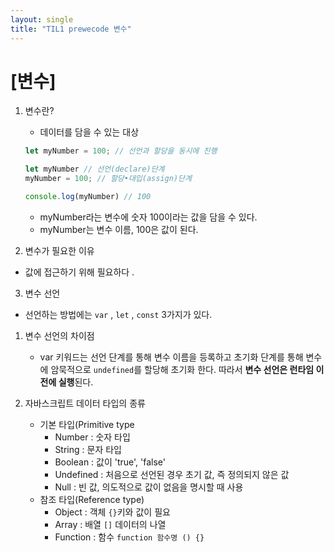 ```yaml
---
layout: single
title: "TIL1 prewecode 변수"
---
```


# [변수]

1. 변수란? 
    - 데이터를 담을 수 있는 대상
    
    ```jsx
    let myNumber = 100; // 선언과 할당을 동시에 진행
    
    let myNumber // 선언(declare)단계
    myNumber = 100; // 할당•대입(assign)단계 
    
    console.log(myNumber) // 100 
    ```
    
    - myNumber라는 변수에 숫자 100이라는 값을 담을 수 있다.
    - myNumber는 변수 이름, 100은 값이 된다.

2. 변수가 필요한 이유

- 값에 접근하기 위해 필요하다 .

3.  변수 선언

- 선언하는 방법에는 `var` , `let` , `const` 3가지가 있다.

1. 변수 선언의 차이점 
    - var 키워드는 선언 단계를 통해 변수 이름을 등록하고 초기화 단계를 통해 변수에 암묵적으로 `undefined`를 할당해 초기화 한다. 따라서 **변수 선언은 런타임 이전에 실행**된다.
    
2. 자바스크립트 데이터 타입의 종류
    - 기본 타입(Primitive type
        - Number : 숫자 타입
        - String : 문자 타입
        - Boolean : 값이 'true', 'false'
        - Undefined : 처음으로 선언된 경우 초기 값, 즉 정의되지 않은 값
        - Null : 빈 값, 의도적으로 값이 없음을 명시할 때 사용  <br>
    - 참조 타입(Reference type)
        - Object : 객체 `{}`키와 값이 필요
        - Array : 배열 `[]` 데이터의 나열
        - Function : 함수 `function 함수명 () {}`
